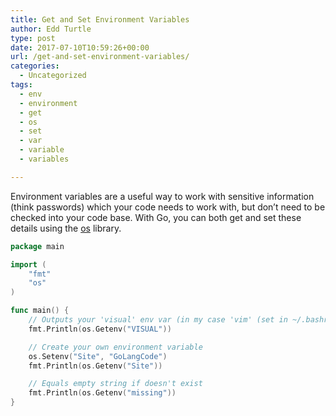```yaml
---
title: Get and Set Environment Variables
author: Edd Turtle
type: post
date: 2017-07-10T10:59:26+00:00
url: /get-and-set-environment-variables/
categories:
  - Uncategorized
tags:
  - env
  - environment
  - get
  - os
  - set
  - var
  - variable
  - variables

---
```

Environment variables are a useful way to work with sensitive information (think passwords) which your code needs to work with, but don&#8217;t need to be checked into your code base. With Go, you can both get and set these details using the <a href="https://golang.org/pkg/os/#example_Getenv" target="_blank">os</a> library.

<!--more-->

```go
package main

import (
    "fmt"
    "os"
)

func main() {
    // Outputs your 'visual' env var (in my case 'vim' (set in ~/.bashrc))
    fmt.Println(os.Getenv("VISUAL"))

    // Create your own environment variable
    os.Setenv("Site", "GoLangCode")
    fmt.Println(os.Getenv("Site"))

    // Equals empty string if doesn't exist
    fmt.Println(os.Getenv("missing"))
}
```